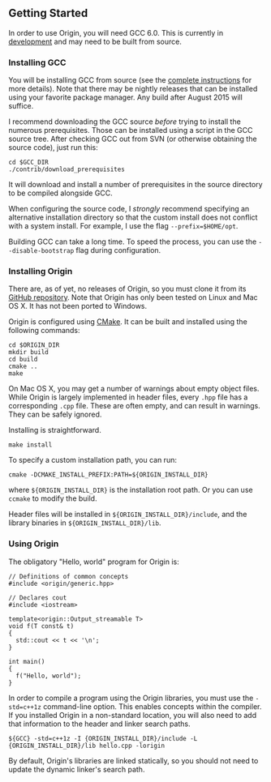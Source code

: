 
Getting Started
---------------

In order to use Origin, you will need GCC 6.0. This is currently in
[development](https://gcc.gnu.org/develop.html) and may need to be
built from source.

### Installing GCC

You will be installing GCC from source (see the
[complete instructions](https://gcc.gnu.org/install) for more details).
Note that there may be nightly releases that can be installed using your
favorite package manager. Any build after August 2015 will suffice.

I recommend downloading the GCC source *before* trying to install the
numerous prerequisites. Those can be installed using a script in the
GCC source tree. After checking GCC out from SVN (or otherwise obtaining
the source code), just run this:

``` {.bash}
cd $GCC_DIR
./contrib/download_prerequisites
```

It will download and install a number of prerequisites in the source
directory to be compiled alongside GCC.

When configuring the source code, I *strongly* recommend specifying an
alternative installation directory so that the custom install does not
conflict with a system install. For example, I use the flag
`--prefix=$HOME/opt`.

Building GCC can take a long time. To speed the process, you can use the 
`--disable-bootstrap` flag during configuration.

### Installing Origin

There are, as of yet, no releases of Origin, so you must clone it from
its [GitHub repository](https://github.com/asutton/origin). Note that
Origin has only been tested on Linux and Mac OS X. It has not been
ported to Windows.

Origin is configured using [CMake](http://www.cmake.org). It can be built
and installed using the following commands:

``` {.bash}
cd $ORIGIN_DIR
mkdir build
cd build
cmake ..
make
```

On Mac OS X, you may get a number of warnings about empty object files.
While Origin is largely implemented in header files, every `.hpp` file has
a corresponding `.cpp` file. These are often empty, and can result in
warnings. They can be safely ignored.

Installing is straightforward.

``` {.bash}
make install
```

To specify a custom installation path, you can run:

``` {.bash}
cmake -DCMAKE_INSTALL_PREFIX:PATH=${ORIGIN_INSTALL_DIR}
```

where `${ORIGIN_INSTALL_DIR}` is the installation root path. Or you can 
use `ccmake` to modify the build.

Header files will be installed in `${ORIGIN_INSTALL_DIR}/include`,
and the library binaries in `${ORIGIN_INSTALL_DIR}/lib`.

### Using Origin

The obligatory "Hello, world" program for Origin is:

``` {.cpp}
// Definitions of common concepts
#include <origin/generic.hpp>

// Declares cout
#include <iostream>

template<origin::Output_streamable T>
void f(T const& t)
{
  std::cout << t << '\n';
}

int main()
{
  f("Hello, world");
}
```

In order to compile a program using the Origin libraries, you must use
the `-std=c++1z` command-line option. This enables concepts within the
compiler. If you installed Origin in a non-standard location, you will
also need to add that information to the header and linker search paths.

``` {.bash}
${GCC} -std=c++1z -I {ORIGIN_INSTALL_DIR}/include -L {ORIGIN_INSTALL_DIR}/lib hello.cpp -lorigin
```

By default, Origin's libraries are linked statically, so you should not
need to update the dynamic linker's search path.
